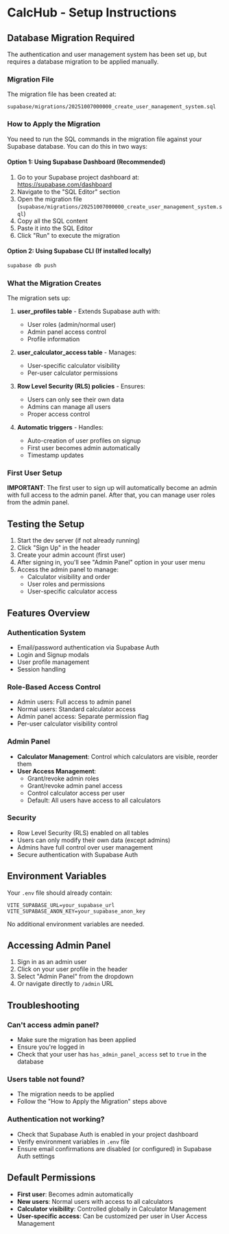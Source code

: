 # CalcHub - Setup Instructions

## Database Migration Required

The authentication and user management system has been set up, but requires a database migration to be applied manually.

### Migration File

The migration file has been created at:
```
supabase/migrations/20251007000000_create_user_management_system.sql
```

### How to Apply the Migration

You need to run the SQL commands in the migration file against your Supabase database. You can do this in two ways:

#### Option 1: Using Supabase Dashboard (Recommended)

1. Go to your Supabase project dashboard at: https://supabase.com/dashboard
2. Navigate to the "SQL Editor" section
3. Open the migration file (`supabase/migrations/20251007000000_create_user_management_system.sql`)
4. Copy all the SQL content
5. Paste it into the SQL Editor
6. Click "Run" to execute the migration

#### Option 2: Using Supabase CLI (If installed locally)

```bash
supabase db push
```

### What the Migration Creates

The migration sets up:

1. **user_profiles table** - Extends Supabase auth with:
   - User roles (admin/normal user)
   - Admin panel access control
   - Profile information

2. **user_calculator_access table** - Manages:
   - User-specific calculator visibility
   - Per-user calculator permissions

3. **Row Level Security (RLS) policies** - Ensures:
   - Users can only see their own data
   - Admins can manage all users
   - Proper access control

4. **Automatic triggers** - Handles:
   - Auto-creation of user profiles on signup
   - First user becomes admin automatically
   - Timestamp updates

### First User Setup

**IMPORTANT**: The first user to sign up will automatically become an admin with full access to the admin panel. After that, you can manage user roles from the admin panel.

## Testing the Setup

1. Start the dev server (if not already running)
2. Click "Sign Up" in the header
3. Create your admin account (first user)
4. After signing in, you'll see "Admin Panel" option in your user menu
5. Access the admin panel to manage:
   - Calculator visibility and order
   - User roles and permissions
   - User-specific calculator access

## Features Overview

### Authentication System
- Email/password authentication via Supabase Auth
- Login and Signup modals
- User profile management
- Session handling

### Role-Based Access Control
- Admin users: Full access to admin panel
- Normal users: Standard calculator access
- Admin panel access: Separate permission flag
- Per-user calculator visibility control

### Admin Panel
- **Calculator Management**: Control which calculators are visible, reorder them
- **User Access Management**:
  - Grant/revoke admin roles
  - Grant/revoke admin panel access
  - Control calculator access per user
  - Default: All users have access to all calculators

### Security
- Row Level Security (RLS) enabled on all tables
- Users can only modify their own data (except admins)
- Admins have full control over user management
- Secure authentication with Supabase Auth

## Environment Variables

Your `.env` file should already contain:
```
VITE_SUPABASE_URL=your_supabase_url
VITE_SUPABASE_ANON_KEY=your_supabase_anon_key
```

No additional environment variables are needed.

## Accessing Admin Panel

1. Sign in as an admin user
2. Click on your user profile in the header
3. Select "Admin Panel" from the dropdown
4. Or navigate directly to `/admin` URL

## Troubleshooting

### Can't access admin panel?
- Make sure the migration has been applied
- Ensure you're logged in
- Check that your user has `has_admin_panel_access` set to `true` in the database

### Users table not found?
- The migration needs to be applied
- Follow the "How to Apply the Migration" steps above

### Authentication not working?
- Check that Supabase Auth is enabled in your project dashboard
- Verify environment variables in `.env` file
- Ensure email confirmations are disabled (or configured) in Supabase Auth settings

## Default Permissions

- **First user**: Becomes admin automatically
- **New users**: Normal users with access to all calculators
- **Calculator visibility**: Controlled globally in Calculator Management
- **User-specific access**: Can be customized per user in User Access Management

